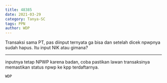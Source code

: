 ```yaml
---
title: 48385
date: 2021-03-29
category: Tanya-SC
tags: PPN
author: WDP
---
```


Transaksi sama PT, pas diinput ternyata ga bisa dan setelah dicek npwpnya sudah hapus. Itu input NIK atau gimana?

---

inputnya tetap NPWP karena badan, coba pastikan lawan transaksinya memastikan status npwp ke kpp terdaftarnya.

`WDP`
